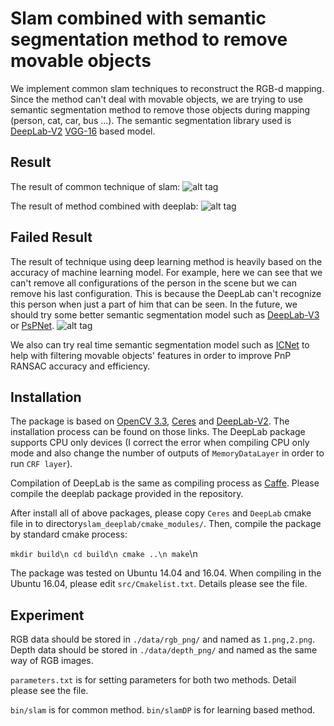 # Slam combined with semantic segmentation method to remove movable objects

We implement common slam techniques to reconstruct the RGB-d mapping. Since the method can't deal with movable objects, we are trying to use semantic segmentation method to remove those objects during mapping (person, cat, car, bus ...). The semantic segmentation library used is [DeepLab-V2](https://bitbucket.org/aquariusjay/deeplab-public-ver2) [VGG-16](http://liangchiehchen.com/projects/DeepLabv2_vgg.html) based model. 

## Result


The result of common technique of slam:
![alt tag](https://github.com/yilei0620/RGBD-Slam-Semantic-Seg-DeepLab/blob/master/slam_deepLab/result_slam.png)

The result of method combined with deeplab:
![alt tag](https://github.com/yilei0620/RGBD-Slam-Semantic-Seg-DeepLab/blob/master/slam_deepLab/result_dp.png)

## Failed Result
The result of technique using deep learning method is heavily based on the accuracy of machine learning model. For example, here we can see that we can't remove all configurations of the person in the scene but we can remove his last configuration. This is because the DeepLab can't recognize this person when just a part of him that can be seen. In the future, we should try some better semantic segmentation model such as [DeepLab-V3](https://arxiv.org/abs/1706.05587) or [PsPNet](https://arxiv.org/abs/1612.01105).
![alt tag](https://github.com/yilei0620/RGBD-Slam-Semantic-Seg-DeepLab/blob/master/slam_deepLab/failed_exp.png)

We also can try real time semantic segmentation model such as [ICNet](https://arxiv.org/abs/1704.08545) to help with filtering movable objects' features in order to improve PnP RANSAC accuracy and efficiency.


## Installation

The package is based on [OpenCV 3.3](http://opencv.org/opencv-3-3.html), [Ceres](http://ceres-solver.org/index.html) and [DeepLab-V2](https://bitbucket.org/aquariusjay/deeplab-public-ver2). The installation process can be found on those links. The DeepLab package supports CPU only devices (I correct the error when compiling CPU only mode and also change the number of outputs of `MemoryDataLayer` in order to run `CRF layer`).

Compilation of DeepLab is the same as compiling process as [Caffe](http://caffe.berkeleyvision.org/). Please compile the deeplab package provided in the repository.

After install all of above packages, please copy `Ceres` and `DeepLab` cmake file in to directory`slam_deeplab/cmake_modules/`. Then, compile the package by standard cmake process:

`mkdir build\n
cd build\n
cmake ..\n
make`\n

The package was tested on Ubuntu 14.04 and 16.04.
When compiling in the Ubuntu 16.04, please edit `src/Cmakelist.txt`. Details please see the file.


## Experiment
RGB data should be stored in `./data/rgb_png/` and named as `1.png,2.png`. Depth data should be stored in `./data/depth_png/` and named as the same way of RGB images.

`parameters.txt` is for setting parameters for both two methods. Detail please see the file.

`bin/slam` is for common method.
`bin/slamDP` is for learning based method.